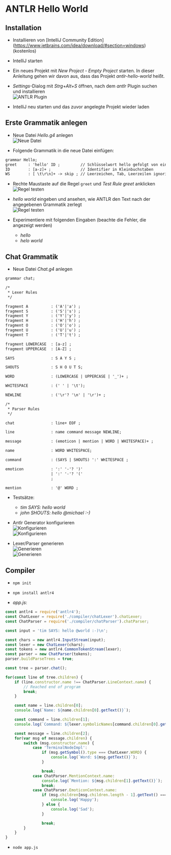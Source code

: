 # ANTLR Hello World

## Installation

* Installieren von [IntelliJ Community Edition]<br/>(https://www.jetbrains.com/idea/download/#section=windows) (kostenlos)

* IntelliJ starten

* Ein neues Projekt mit *New Project* - *Empty Project* starten. In dieser Anleitung gehen wir davon aus, dass das Projekt *antlr-hello-world* heißt.

* *Settings*-Dialog mit *Strg+Alt+S* öffnen, nach dem *antlr* Plugin suchen und installieren<br/>
  ![ANTLR Plugin](antlr-hello-world/install-antlr.png)

* IntelliJ neu starten und das zuvor angelegte Projekt wieder laden

## Erste Grammatik anlegen

* Neue Datei *Hello.g4* anlegen<br/>
  ![Neue Datei](antlr-hello-world/new-file.png)

* Folgende Grammatik in die neue Datei einfügen:

```txt
grammar Hello;
greet     : 'hello' ID ;         // Schlüsselwort hello gefolgt von einem Identifier
ID        : [a-z]+ ;             // Identifier in Kleinbuchstaben
WS        : [ \t\r\n]+ -> skip ; // Leerzeichen, Tab, Leerzeilen ignorieren
```

* Rechte Maustaste auf die Regel `greet` und *Test Rule greet* anklicken<br/>
  ![Regel testen](antlr-hello-world/test-rule.png)

* *hello world* eingeben und ansehen, wie ANTLR den Text nach der angegebenen Grammatik zerlegt<br/>
  ![Regel testen](antlr-hello-world/test-rule-2.png)

* Experimentiere mit folgenden Eingaben (beachte die Fehler, die angezeigt werden)
  * *hello*
  * *helo world*

## Chat Grammatik

* Neue Datei *Chat.g4* anlegen

```txt
grammar chat;

/*
 * Lexer Rules
 */

fragment A          : ('A'|'a') ;
fragment S          : ('S'|'s') ;
fragment Y          : ('Y'|'y') ;
fragment H          : ('H'|'h') ;
fragment O          : ('O'|'o') ;
fragment U          : ('U'|'u') ;
fragment T          : ('T'|'t') ;

fragment LOWERCASE  : [a-z] ;
fragment UPPERCASE  : [A-Z] ;

SAYS                : S A Y S ;

SHOUTS              : S H O U T S;

WORD                : (LOWERCASE | UPPERCASE | '_')+ ;

WHITESPACE          : (' ' | '\t');

NEWLINE             : ('\r'? '\n' | '\r')+ ;

/*
 * Parser Rules
 */

chat                : line+ EOF ;

line                : name command message NEWLINE;

message             : (emoticon | mention | WORD | WHITESPACE)+ ;

name                : WORD WHITESPACE;

command             : (SAYS | SHOUTS) ':' WHITESPACE ;

emoticon            : ':' '-'? ')'
                    | ':' '-'? '('
                    ;

mention             : '@' WORD ;
```

* Testsätze:
  * *tim SAYS: hello world*
  * *john SHOUTS: hello @michael :-)*

* Antlr Generator konfigurieren<br/>
  ![Konfigurieren](antlr-hello-world/configure-antlr.png)<br/>
  ![Konfigurieren](antlr-hello-world/configure-antlr-2.png)

* Lexer/Parser generieren<br/>
  ![Generieren](antlr-hello-world/lexer-parser-generate.png)<br/>
  ![Generieren](antlr-hello-world/lexer-parser-generate-2.png)

## Compiler

* `npm init`

* `npm install antlr4`

* *app.js*:

```js
const antlr4 = require('antlr4');
const ChatLexer = require('./compiler/chatLexer').chatLexer;
const ChatParser = require('./compiler/chatParser').chatParser;

const input = 'tim SAYS: hello @world :-)\n';

const chars = new antlr4.InputStream(input);
const lexer = new ChatLexer(chars);
const tokens = new antlr4.CommonTokenStream(lexer);
const parser = new ChatParser(tokens);
parser.buildParseTrees = true;

const tree = parser.chat();

for(const line of tree.children) {
    if (line.constructor.name !== ChatParser.LineContext.name) {
        // Reached end of program
        break;
    }

    const name = line.children[0];
    console.log(`Name: ${name.children[0].getText()}`);

    const command = line.children[1];
    console.log(`Command: ${lexer.symbolicNames[command.children[0].getSymbol().type]}`);

    const message = line.children[2];
    for(var msg of message.children) {
        switch (msg.constructor.name) {
            case 'TerminalNodeImpl':
                if (msg.getSymbol().type === ChatLexer.WORD) {
                    console.log(`Word: ${msg.getText()}`);
                }

                break;
            case ChatParser.MentionContext.name:
                console.log(`Mention: ${msg.children[1].getText()}`);
                break;
            case ChatParser.EmoticonContext.name:
                if (msg.children[msg.children.length - 1].getText() === `)`) {
                    console.log('Happy');
                } else {
                    console.log('Sad');
                }

                break;
        }
    }
}
```

* `node app.js`
